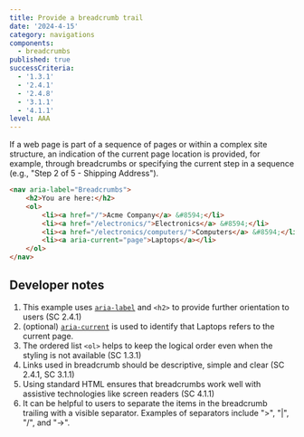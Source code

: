 ```yaml
---
title: Provide a breadcrumb trail
date: '2024-4-15'
category: navigations
components:
  - breadcrumbs
published: true
successCriteria:
  - '1.3.1'
  - '2.4.1'
  - '2.4.8'
  - '3.1.1'
  - '4.1.1'
level: AAA
---
```


If a web page is part of a sequence of pages or within a complex site structure, an indication of the current page location is provided, for example, through breadcrumbs or specifying the current step in a sequence (e.g., "Step 2 of 5 - Shipping Address").

```html
<nav aria-label="Breadcrumbs">
	<h2>You are here:</h2>
	<ol>
		<li><a href="/">Acme Company</a> &#8594;</li>
		<li><a href="/electronics/">Electronics</a> &#8594;</li>
		<li><a href="/electronics/computers/">Computers</a> &#8594;</li>
		<li><a aria-current="page">Laptops</a></li>
	</ol>
</nav>
```

## Developer notes

1. This example uses [`aria-label`](https://developer.mozilla.org/en-US/docs/Web/Accessibility/ARIA/Attributes/aria-label) and `<h2>` to provide further orientation to users (SC 2.4.1)
2. (optional) [`aria-current`](https://developer.mozilla.org/en-US/docs/Web/Accessibility/ARIA/Attributes/aria-current) is used to identify that Laptops refers to the current page.
3. The ordered list `<ol>` helps to keep the logical order even when the styling is not available (SC 1.3.1)
4. Links used in breadcrumb should be descriptive, simple and clear (SC 2.4.1, SC 3.1.1)
5. Using standard HTML ensures that breadcrumbs work well with assistive technologies like screen readers (SC 4.1.1)
6. It can be helpful to users to separate the items in the breadcrumb trailing with a visible separator. Examples of separators include ">", "|", "/", and "→".
